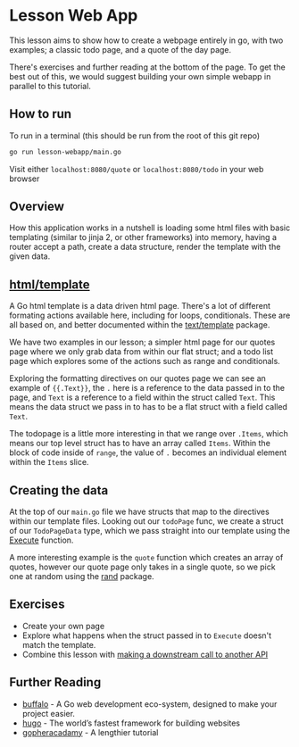 # Lesson Web App

This lesson aims to show how to create a webpage entirely in go, with two examples; a classic todo page, and a quote of the day page.

There's exercises and further reading at the bottom of the page. To get the best out of this, we would suggest building your own simple webapp in parallel to this tutorial.

## How to run

To run in a terminal (this should be run from the root of this git repo)

```sh
go run lesson-webapp/main.go
```

Visit either `localhost:8080/quote` or `localhost:8080/todo` in your web browser

## Overview

How this application works in a nutshell is loading some html files with basic templating (similar to jinja 2, or other frameworks) into memory, having a router accept a path, create a data structure, render the template with the given data.

## [html/template](https://golang.org/pkg/html/template/)

A Go html template is a data driven html page. There's a lot of different formating actions available here, including for loops, conditionals. These are all based on, and better documented within the [text/template](https://golang.org/pkg/text/template/#hdr-Actions) package.

We have two examples in our lesson; a simpler html page for our quotes page where we only grab data from within our flat struct; and a todo list page which explores some of the actions such as range and conditionals.

Exploring the formatting directives on our quotes page we can see an example of `{{.Text}}`, the `.` here is a reference to the data passed in to the page, and `Text` is a reference to a field within the struct called `Text`. This means the data struct we pass in to has to be a flat struct with a field called `Text`.

The todopage is a little more interesting in that we range over `.Items`, which means our top level struct has to have an array called `Items`. Within the block of code inside of `range`, the value of `.` becomes an individual element within the `Items` slice.

## Creating the data

At the top of our `main.go` file we have structs that map to the directives within our template files. Looking out our `todoPage` func, we create a struct of our `TodoPageData` type, which we pass straight into our template using the [Execute](https://golang.org/pkg/text/template/#hdr-Actions) function.

A more interesting example is the `quote` function which creates an array of quotes, however our quote page only takes in a single quote, so we pick one at random using the [rand](https://golang.org/pkg/math/rand/) package.

## Exercises

- Create your own page
- Explore what happens when the struct passed in to `Execute` doesn't match the template.
- Combine this lesson with [making a downstream call to another API](../lesson-third-party/README.md)

## Further Reading

- [buffalo](https://github.com/gobuffalo/buffalo) - A Go web development eco-system, designed to make your project easier.
- [hugo](https://gohugo.io/) - The world’s fastest framework for building websites
- [gopheracadamy](https://blog.gopheracademy.com/advent-2017/using-go-templates/) - A lengthier tutorial
